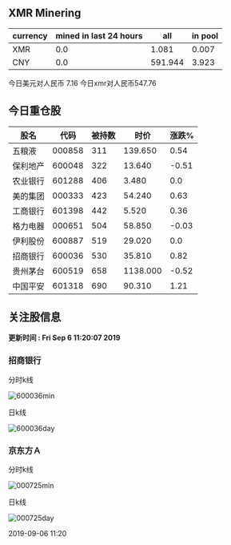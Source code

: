 ## XMR Minering

|currency|mined in last 24 hours|all|in pool|
|---|---|---|---|
|XMR|0.0|1.081|0.007|
|CNY|0.0|591.944|3.923|

今日美元对人民币 7.16	今日xmr对人民币547.76


## 今日重仓股 

|股名|代码|被持数|时价|涨跌%|
|---|---|---|---|---|
|五粮液|000858|311|139.650|0.54|
|保利地产|600048|322|13.640|-0.51|
|农业银行|601288|406|3.480|0.0|
|美的集团|000333|423|54.240|0.63|
|工商银行|601398|442|5.520|0.36|
|格力电器|000651|504|58.850|-0.03|
|伊利股份|600887|519|29.020|0.0|
|招商银行|600036|530|35.810|0.82|
|贵州茅台|600519|658|1138.000|-0.52|
|中国平安|601318|690|90.310|1.21|

## 关注股信息
**更新时间 : Fri Sep  6 11:20:07 2019**
### 招商银行 
分时k线

![600036min](http://image.sinajs.cn/newchart/min/n/sh600036.gif)

日k线

![600036day](http://image.sinajs.cn/newchart/daily/n/sh600036.gif)

### 京东方Ａ 
分时k线

![000725min](http://image.sinajs.cn/newchart/min/n/sz000725.gif)

日k线

![000725day](http://image.sinajs.cn/newchart/daily/n/sz000725.gif)

2019-09-06 11:20